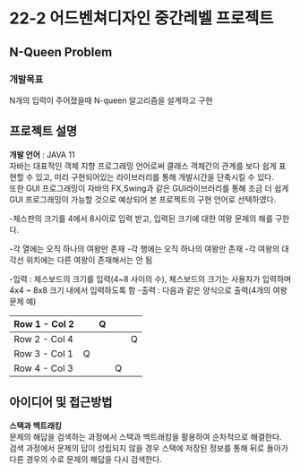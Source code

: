 # 22-2 어드벤쳐디자인 중간레벨 프로젝트

## N-Queen Problem
### 개발목표
N개의 입력이 주어졌을때 N-queen 알고리즘을 설계하고 구현

## 프로젝트 설명
__개발 언어__ : JAVA 11  
자바는 대표적인 객체 지향 프로그래밍 언어로써 클래스 객체간의 관계를 보다 쉽게 표현할 수 있고, 미리 구현되어있는 라이브러리를 통해 개발시간을 단축시킬 수 있다.   
또한 GUI 프로그래밍이 자바의 FX,Swing과 같은 GUI라이브러리를 통해 조금 더 쉽게 GUI 프로그래밍이 가능할 것으로 예상되어 본 프로젝트의 구현 언어로 선택하였다.   


-체스판의 크기를 4에서 8사이로 입력 받고, 입력된 크기에 대한 여왕 문제의 해를 구한다.

-각 열에는 오직 하나의 여왕만 존재 
-각 행에는 오직 하나의 여왕만 존재 
-각 여왕의 대각선 위치에는 다른 여왕이 존재해서는 안 됨

-입력 : 체스보드의 크기를 입력(4~8 사이의 수), 체스보드의 크기는 사용자가 입력하며 4x4 ~ 8x8 크기 내에서 입력하도록 함
-출력 : 다음과 같은 양식으로 출력(4개의 여왕 문제 예)

| Row 1 - Col 2 |   | Q |   |   |
|---------------|---|---|---|---|
| Row 2 - Col 4 |   |   |   | Q |
| Row 3 - Col 1 | Q |   |   |   |
| Row 4 - Col 3 |   |   | Q |   |

## 아이디어 및 접근방법  
__스택과 백트래킹__  
문제의 해답을 검색하는 과정에서 스택과 백트래킹을 활용하여 순차적으로 해결한다.   
검색 과정에서 문제의 답이 성립되지 않을 경우 스택에 저장된 정보를 통해 뒤로 돌아가 다른 경우의 수로 문제의 해답을 다시 검색한다.







